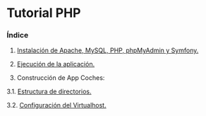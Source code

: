 # Tutorial PHP

### Índice

1. [Instalación de Apache, MySQL, PHP, phpMyAdmin y Symfony.](https://github.com/romilgildo/pruebaPHP/blob/master/documentacion/instalacionSymfony.md)

2. [Ejecución de la aplicación.](https://github.com/romilgildo/pruebaPHP/blob/master/documentacion/ejecucionApp.md)

3. Construcción de App Coches:

  3.1. [Estructura de directorios.](https://github.com/romilgildo/pruebaPHP/blob/master/documentacion/estructuraDir.md)

  3.2. [Configuración del Virtualhost.](https://github.com/romilgildo/pruebaPHP/blob/master/documentacion/configurarVirtualhost.md)
